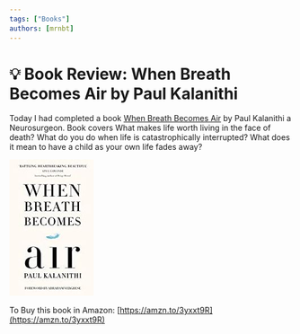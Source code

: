 ```yaml
---
tags: ["Books"]
authors: [mrnbt]
---
```


# 💡 Book Review: When Breath Becomes Air by Paul Kalanithi
<!--markdownlint-disable MD013 MD029 MD036 MD024 MD033 MD040 MD042 MD001 MD051 MD025 MD052 MD045-->
Today I had completed a book [When Breath Becomes Air](https://amzn.to/3yt4tjr) by Paul Kalanithi a Neurosurgeon. Book covers What makes life worth living in the face of death? What do you do when life is catastrophically interrupted? What does it mean to have a child as your own life fades away?
<!--truncate-->

![](/img/books/breath-becomesair.jpg)

To Buy this book in Amazon: [https://amzn.to/3yxxt9R](https://amzn.to/3yxxt9R)
